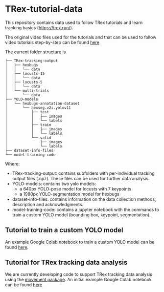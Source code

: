# TRex-tutorial-data
This repository contains data used to follow TRex tutorials and learn tracking basics (https://trex.run/).

The original video files used for the tutorials and that can be used to follow video tutorials step-by-step can be found [here](https://doi.org/10.17617/3.7F5MGE)

The current folder structure is

```
├── TRex-tracking-output
│   ├── hexbugs
│   │   └── data
│   ├── locusts-15
│   │   └── data
│   ├── locusts-5
│   │   └── data
│   └── multi-trials
│       └── data
├── YOLO-models
│   └── hexbugs-annotation-dataset
│       └── hexseg.v2i.yolov11
│           ├── test
│           │   ├── images
│           │   └── labels
│           ├── train
│           │   ├── images
│           │   └── labels
│           └── valid
│               ├── images
│               └── labels
├── dataset-info-files
└── model-training-code
```


Where:
- TRex-tracking-output: contains subfolders with per-individual tracking output files (.npz). These files can be used for further data analysis.
- YOLO-models: contains two yolo models:
  - a 640px YOLO-pose model for locusts with 7 keypoints
  - a 1980px YOLO-segmentation model for hexbugs
- dataset-info-files: contains information on the data collection methods, description and acknowledgments.
- model-training-code: contains a jupyter notebook with the commands to train a custom YOLO model (bounding box, keypoint, segmentation). 

## Tutorial to train a custom YOLO model
An example Google Colab notebook to train a custom YOLO model can be found [here](https://colab.research.google.com/drive/1mgATEXF9Q3uwyqn36zARJuN-SCao0vWY?usp=sharing).

## Tutorial for TRex tracking data analysis 
We are currently developing code to support TRex tracking data analysis using the [movement package](https://github.com/neuroinformatics-unit/movement).
An initial example Google Colab notebook can be found [here](https://colab.research.google.com/drive/1vvFPMWrHlLsnPOul8LdsmYqbmy-Y6sWp?usp=sharing)


